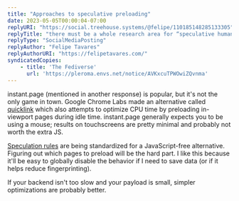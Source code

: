 ```yaml
---
title: "Approaches to speculative preloading"
date: 2023-05-05T00:00:04-07:00
replyURI: "https://social.treehouse.systems/@felipe/110185148285133305"
replyTitle: "there must be a whole research area for “speculative human interaction”"
replyType: "SocialMediaPosting"
replyAuthor: "Felipe Tavares"
replyAuthorURI: "https://felipetavares.com/"
syndicatedCopies:
    - title: 'The Fediverse'
      url: 'https://pleroma.envs.net/notice/AVKxcuTPWOwiZQvnma'
---
```

instant.page (mentioned in another response) is popular, but it's not the only game in town. Google Chrome Labs made an alternative called [quicklink](https://github.com/GoogleChromeLabs/quicklink) which also attempts to optimize CPU time by preloading in-viewport pages during idle time. instant.page generally expects you to be using a mouse; results on touchscreens are pretty minimal and probably not worth the extra JS.

[Speculation rules](https://wicg.github.io/nav-speculation/speculation-rules.html) are being standardized for a JavaScript-free alternative. Figuring out which pages to preload will be the hard part. I like this because it'll be easy to globally disable the behavior if I need to save data (or if it helps reduce fingerprinting).

If your backend isn't too slow and your payload is small, simpler optimizations are probably better.
